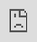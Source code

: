 ```yaml
---
layout: HackTheBox
title:  "HackTheBox - Baby Nginxatsu"
date:   2021-02-21 21:48:00 +0000
categories: Challenge Walkthrough HackTheBox
---
```

<p style="font-family:arial;">HackTheBox Baby Nginxatsu<br><br>
</p>
<iframe src="https://drive.google.com/file/d/1IUtWvodXV9sDJ9VV7mIyNB3RaCU4wr1i/preview" style="position:fixed; top:0px; left:0px; bottom:0px; right:0px; width:100%; height:100%; border:none; margin:0; padding:0; overflow:hidden; z-index:999999;"></iframe>
